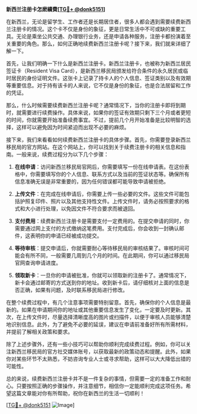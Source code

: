 **新西兰注册卡怎麽續費[[TG💪+ @donk5151](https://t.me/s/donk5151)]**

在新西兰，无论是留学生、工作者还是长期居住者，很多人都会遇到需要续费新西兰注册卡的情况。这个卡不仅是身份的象征，更是日常生活中不可或缺的重要工具。无论是乘坐公共交通、办理银行业务，还是申请各种服务，注册卡都扮演着至关重要的角色。那么，如何正确地续费新西兰注册卡呢？接下来，我们就来详细了解一下。

首先，让我们明确一下什么是新西兰注册卡。新西兰注册卡，也被称为新西兰居民签证卡（Resident Visa Card），是新西兰移民局颁发给符合条件的永久居民或临时居民的身份证明文件。这张卡上记录了持卡人的个人信息、签证类别以及有效期等重要信息。对于持有该卡的人来说，它不仅是身份的象征，也是合法居留和工作的凭证。

那么，什么时候需要续费新西兰注册卡呢？通常情况下，当你的注册卡即将到期时，就需要进行续费操作。具体来说，如果你的签证有效期只剩下三个月或者更短的时间，你就需要开始准备续费事宜。不过，提前几个月开始准备是比较明智的选择，这样可以避免因为时间紧迫而出现不必要的麻烦。

接下来，我们来看看如何续费新西兰注册卡的具体步骤。首先，你需要登录新西兰移民局的官方网站。在这个网站上，你可以找到关于续费注册卡的相关信息和指南。一般来说，续费过程分为以下几个步骤：

1. **在线申请**：访问新西兰移民局官网后，你需要填写一份在线申请表。在这份表格中，你需要填写你的个人信息、联系方式以及当前的签证状态等。确保所有信息准确无误是非常重要的，因为任何错误都可能导致申请被拒绝。

2. **上传文件**：在完成在线申请后，你需要上传一些必要的文件。这些文件可能包括护照复印件、照片以及其他支持性文件。上传文件时，请务必按照要求的格式和大小进行处理，以免因文件不符合要求而被退回。

3. **支付费用**：续费新西兰注册卡是需要支付一定费用的。在提交申请的同时，你需要通过网上支付的方式缴纳这笔费用。支付完成后，你会收到一封确认邮件，这表明你的申请已经被成功提交。

4. **等待审核**：提交申请后，你就需要耐心等待移民局的审核结果了。审核时间可能会有所不同，一般需要几周到几个月的时间。在此期间，你可以通过移民局官网查询申请进度。

5. **领取新卡**：一旦你的申请被批准，你就可以领取新的注册卡了。通常情况下，新卡会通过邮寄的方式送到你的地址。收到新卡后，请仔细核对上面的信息是否正确，如果有问题，及时联系移民局进行修改。

在整个续费过程中，有几个注意事项需要特别留意。首先，确保你的个人信息是最新的。如果在申请期间你的地址或其他重要信息发生了变化，一定要及时更新。其次，在上传文件时，尽量选择清晰度高的图片或扫描件，以便于审核人员能够清楚地识别信息。此外，为了避免不必要的延误，建议在申请前准备好所有所需材料，并提前了解相关政策和要求。

除了上述步骤外，还有一些小技巧可以帮助你顺利完成续费过程。例如，你可以关注新西兰移民局的官方社交媒体账号，以获取最新的政策动态和提醒。此外，如果你对某些环节不太熟悉，不妨咨询专业人士或寻求帮助，这样可以大大降低出错的可能性。

总的来说，续费新西兰注册卡并不是一件复杂的事情，但需要一定的准备工作和耐心。只要按照正确的步骤操作，并注意细节，相信你一定能顺利完成这项任务。希望这篇文章能对你有所帮助，祝你在新西兰的生活一切顺利！

[[TG💪+ @donk5151](https://t.me/s/donk5151) ![Image](https://i.postimg.cc/rwNCRYN7/Snipaste-2025-04-30-17-27-05.png)]